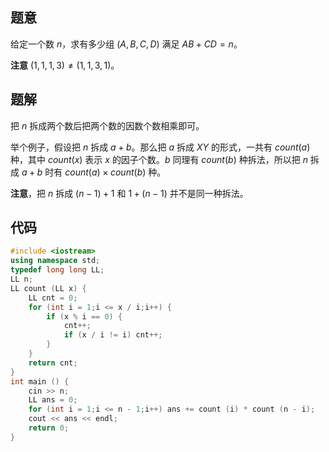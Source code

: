 ## 题意
给定一个数 $n$，求有多少组 $(A,B,C,D)$ 满足 $AB+CD=n$。

**注意** $(1,1,1,3)\neq (1,1,3,1)$。
## 题解
把 $n$ 拆成两个数后把两个数的因数个数相乘即可。

举个例子，假设把 $n$ 拆成 $a +b$。那么把 $a$  拆成 $XY$ 的形式，一共有 $count(a)$ 种，其中 $count(x)$ 表示 $x$ 的因子个数。$b$ 同理有 $count(b)$ 种拆法，所以把 $n$ 拆成 $a+b$ 时有 $count(a)\times count(b)$ 种。

**注意**，把 $n$ 拆成 $(n-1)+1$ 和 $1+(n-1)$ 并不是同一种拆法。
## 代码
```cpp
#include <iostream>
using namespace std;
typedef long long LL;
LL n;
LL count (LL x) {
	LL cnt = 0;
	for (int i = 1;i <= x / i;i++) {
		if (x % i == 0) {
			cnt++;
			if (x / i != i) cnt++;
		}
	}
	return cnt;
}
int main () {
	cin >> n;
	LL ans = 0;
	for (int i = 1;i <= n - 1;i++) ans += count (i) * count (n - i);
	cout << ans << endl;
    return 0;
}
```